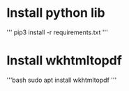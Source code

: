 # Install python lib
'''
pip3 install -r requirements.txt
'''

# Install wkhtmltopdf
'''bash
sudo apt install wkhtmltopdf
'''